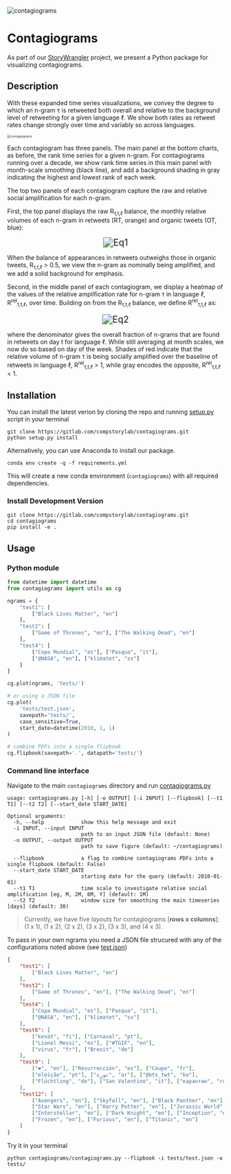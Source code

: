 ![contagiograms](tests/2020-07-20_contagiograms_test4.png)


# Contagiograms 

As part of our [StoryWrangler](https://gitlab.com/compstorylab/storywrangler) project, we present a Python package for visualizing contagiograms.

## Description 

With these expanded time series visualizations, we convey the degree to which an n-gram τ is retweeted both overall and relative to the background level of retweeting for a given language ℓ. We show both rates as retweet rates change strongly over time and variably so across languages.

<img src="tests/2020-07-20_contagiograms_test1.png" alt="contagiograms" style="zoom:50%;" />

Each contagiogram has three panels. The main panel at the bottom charts, as before, the rank time series for a given n-gram. For contagiograms running over a decade, we show rank time series in this main panel with month-scale smoothing (black line), and add a background shading in gray indicating the highest and lowest rank of each week.

The top two panels of each contagiogram capture the raw and relative social amplification for each n-gram.

First, the top panel displays the raw R<sub>τ,t,ℓ</sub> balance, the monthly relative volumes of each n-gram in retweets (RT, orange) and organic tweets (OT, blue):

<div align="center">
    <img src="eq1.svg" alt="Eq1" style="zoom:150%;" />
</div>

When the balance of appearances in retweets outweighs those in organic tweets, R<sub>τ,t,ℓ</sub> > 0.5, we view the n-gram as nominally being amplified, and we add a solid background for emphasis.

Second, in the middle panel of each contagiogram, we display a heatmap of the values of the relative amplification rate for n-gram τ in language ℓ, R<sup>rel</sup><sub>τ,t,ℓ</sub>, over time. Building on from the R<sub>τ,t,ℓ</sub> balance, we define R<sup>rel</sup><sub>τ,t,ℓ</sub> as:

<div align="center">
        <img src="eq2.svg" alt="Eq2" style="zoom:150%;" />
</div>

where the denominator gives the overall fraction of n-grams that are found in retweets on day t for language ℓ. While still averaging at month scales, we now do so based on day of the week. Shades of red indicate that the relative volume of n-gram τ is being socially amplified over the baseline of retweets in language ℓ, R<sup>rel</sup><sub>τ,t,ℓ</sub> > 1, while gray encodes the opposite, R<sup>rel</sup><sub>τ,t,ℓ</sub> < 1.


## Installation

You can install the latest verion by cloning the repo and running [setup.py](setup.py) script in your terminal

```shell 
git clone https://gitlab.com/compstorylab/contagiograms.git
python setup.py install 
```


Alternatively, you can use Anaconda to install our package.
```shell
conda env create -q -f requirements.yml
```

This will create a new conda environment (``contagiograms``) with all required dependencies. 


### Install Development Version

```shell
git clone https://gitlab.com/compstorylab/contagiograms.git
cd contagiograms
pip install -e .
```

## Usage


### Python module

```python
from datetime import datetime
from contagiograms import utils as cg

ngrams = {
    "test1": [
        ["Black Lives Matter", "en"]
    ],
    "test2": [
        ["Game of Thrones", "en"], ["The Walking Dead", "en"]
    ],
    "test4": [
        ["Copa Mundial", "es"], ["Pasqua", "it"],
        ["@NASA", "en"], ["klimatet", "sv"]
    ]
}

cg.plot(ngrams, 'tests/')

# or using a JSON file 
cg.plot(
    'tests/test.json', 
    savepath='tests/',
    case_sensitive=True,
    start_date=datetime(2010, 1, 1)
)

# combine PDFs into a single flipbook
cg.flipbook(savepath='.', datapath='tests/')
```


### Command line interface 

Navigate to the main ``contagiograms`` directory  and run [contagiograms.py](tescontagiogramsts/contagiograms.py)
```
usage: contagiograms.py [-h] [-o OUTPUT] [-i INPUT] [--flipbook] [--t1 T1] [--t2 T2] [--start_date START_DATE]

Optional arguments:
  -h, --help            show this help message and exit
  -i INPUT, --input INPUT
                        path to an input JSON file (default: None)
  -o OUTPUT, --output OUTPUT
                        path to save figure (default: ~/contagiograms)

  --flipbook            a flag to combine contagiograms PDFs into a single flipbook (default: False)
  --start_date START_DATE
                        starting date for the query (default: 2010-01-01)
  --t1 T1               time scale to investigate relative social amplification [eg, M, 2M, 6M, Y] (default: 1M)
  --t2 T2               window size for smoothing the main timeseries [days] (default: 30)
```

>
> Currently, we have five *layouts* for contagiograms [**rows x columns**]: (1 x 1), (1 x 2), (2 x 2), (3 x 2), (3 x 3), and (4 x 3).
>


To pass in your own ngrams you need a JSON file strucured with any of the configurations noted above (see [test.json](tests/test.json))

```json
{
    "test1": [
        ["Black Lives Matter", "en"]
    ],
    "test2": [
        ["Game of Thrones", "en"], ["The Walking Dead", "en"]
    ],
    "test4": [
        ["Copa Mundial", "es"], ["Pasqua", "it"],
        ["@NASA", "en"], ["klimatet", "sv"]
    ],
    "test6": [
        ["kevät", "fi"], ["Carnaval", "pt"],
        ["Lionel Messi", "es"], ["#TGIF", "en"],
        ["virus", "fr"], ["Brexit", "de"]
    ],
    "test9": [
        ["❤", "en"], ["Resurrección", "es"], ["Coupe", "fr"],
        ["eleição", "pt"], ["ثورة", "ar"], ["@bts_twt", "ko"],
        ["Flüchtling", "de"], ["San Valentino", "it"], ["карантин", "ru"]
    ],
    "test12": [
        ["Avengers", "en"], ["Skyfall", "en"], ["Black Panther", "en"],
        ["Star Wars", "en"], ["Harry Potter", "en"], ["Jurassic World", "en"],
        ["Interstellar", "en"], ["Dark Knight", "en"], ["Inception", "en"],
        ["Frozen", "en"], ["Furious", "en"], ["Titanic", "en"]
    ]
}
```

Try it in your terminal 

```shell
python contagiograms/contagiograms.py --flipbook -i tests/test.json -o tests/
```

